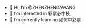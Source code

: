 - 👋 Hi, I’m @ZHENZHENDAWANG
- 👀 I’m interested in 彩票必中技
- 🌱 I’m currently learning 如何中彩票
<!---
ZHENZHENDAWANG/ZHENZHENDAWANG is a ✨ special ✨ repository because its `README.md` (this file) appears on your GitHub profile.
You can click the Preview link to take a look at your changes.
--->
